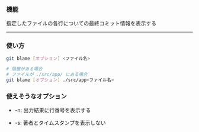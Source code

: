 ### 機能

指定したファイルの各行についての最終コミット情報を表示する

---

### 使い方

```bash
git blame [オプション] <ファイル名> 

# 階層がある場合
# ファイルが ./src/app/ にある場合
git blame [オプション] ./src/app<ファイル名>
```

### 使えそうなオプション

- -n: 出力結果に行番号を表示する

- -s: 著者とタイムスタンプを表示しない

